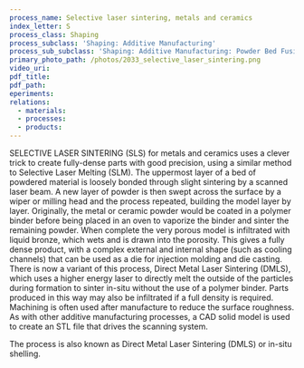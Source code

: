```yaml
---
process_name: Selective laser sintering, metals and ceramics
index_letter: S
process_class: Shaping
process_subclass: 'Shaping: Additive Manufacturing'
process_sub_subclass: 'Shaping: Additive Manufacturing: Powder Bed Fusion'
primary_photo_path: /photos/2033_selective_laser_sintering.png
video_uri:
pdf_title:
pdf_path:
eperiments:
relations:
  - materials:
  - processes:
  - products:
---
```


SELECTIVE LASER SINTERING (SLS) for metals and ceramics uses a clever trick to create fully-dense parts with good precision, using a similar method to Selective Laser Melting (SLM). The uppermost layer of a bed of powdered material is loosely bonded through slight sintering by a scanned laser beam. A new layer of powder is then swept across the surface by a wiper or milling head and the process repeated, building the model layer by layer. Originally, the metal or ceramic powder would be coated in a polymer binder before being placed in an oven to vaporize the binder and sinter the remaining powder. When complete the very porous model is infiltrated with liquid bronze, which wets and is drawn into the porosity. This gives a fully dense product, with a complex external and internal shape (such as cooling channels) that can be used as a die for injection molding and die casting. There is now a variant of this process, Direct Metal Laser Sintering (DMLS), which uses a higher energy laser to directly melt the outside of the particles during formation to sinter in-situ without the use of a polymer binder. Parts produced in this way may also be infiltrated if a full density is required. Machining is often used after manufacture to reduce the surface roughness. As with other additive manufacturing processes, a CAD solid model is used to create an STL file that drives the scanning system.

The process is also known as Direct Metal Laser Sintering (DMLS) or in-situ shelling.